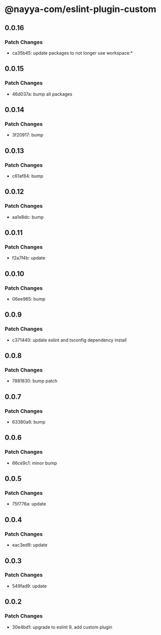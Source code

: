 # @nayya-com/eslint-plugin-custom

## 0.0.16

### Patch Changes

- ca35b45: update packages to not longer use workspace:\*

## 0.0.15

### Patch Changes

- 46d037a: bump all packages

## 0.0.14

### Patch Changes

- 3f20917: bump

## 0.0.13

### Patch Changes

- c61af84: bump

## 0.0.12

### Patch Changes

- aa1e8dc: bump

## 0.0.11

### Patch Changes

- f2a7f4b: update

## 0.0.10

### Patch Changes

- 06ee965: bump

## 0.0.9

### Patch Changes

- c371440: update eslint and tsconfig dependency install

## 0.0.8

### Patch Changes

- 7881830: bump patch

## 0.0.7

### Patch Changes

- 63380a6: bump

## 0.0.6

### Patch Changes

- 66ce9c1: minor bump

## 0.0.5

### Patch Changes

- 75f776a: update

## 0.0.4

### Patch Changes

- eac3ed9: update

## 0.0.3

### Patch Changes

- 549fad9: update

## 0.0.2

### Patch Changes

- 30e4bd1: upgrade to eslint 9, add custom plugin
